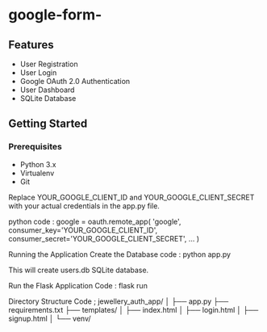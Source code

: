 # google-form-


## Features

- User Registration
- User Login
- Google OAuth 2.0 Authentication
- User Dashboard
- SQLite Database

## Getting Started

### Prerequisites

- Python 3.x
- Virtualenv
- Git


Replace YOUR_GOOGLE_CLIENT_ID and YOUR_GOOGLE_CLIENT_SECRET with your actual credentials in the app.py file.

python
code :
google = oauth.remote_app(
    'google',
    consumer_key='YOUR_GOOGLE_CLIENT_ID',
    consumer_secret='YOUR_GOOGLE_CLIENT_SECRET',
    ...
)

Running the Application
Create the Database
 code :
python app.py

This will create users.db SQLite database.

Run the Flask Application
Code :
flask run

Directory Structure
Code ;
jewellery_auth_app/
│
├── app.py
├── requirements.txt
├── templates/
│   ├── index.html
│   ├── login.html
│   ├── signup.html
│
└── venv/
